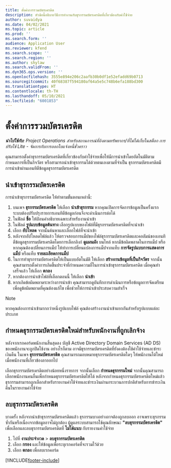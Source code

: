 ```yaml
---
title: ตั้งค่าการรวมบัตรเครดิต
description: หัวข้อนี้อธิบายวิธีการทำงานกับธุรกรรมบัตรเครดิตที่เกี่ยวข้องกับค่าใช้จ่าย
author: suvaidya
ms.date: 04/02/2021
ms.topic: article
ms.prod: ''
ms.search.form: ''
audience: Application User
ms.reviewer: kfend
ms.search.scope: ''
ms.search.region: ''
ms.author: shylaw
ms.search.validFrom: ''
ms.dyn365.ops.version: ''
ms.openlocfilehash: 3555e894e206c2aafb30b0df1e52efadd69b0713
ms.sourcegitcommit: 40f68387f594180af64a5e5c748b6efa188bd300
ms.translationtype: HT
ms.contentlocale: th-TH
ms.lasthandoff: 05/10/2021
ms.locfileid: "6001853"
---
```

# <a name="set-up-credit-card-integration"></a>ตั้งค่าการรวมบัตรเครดิต

_**นำไปใช้กับ:** Project Operations สำหรับสถานการณ์ที่อิงตามทรัพยากร/ที่ไม่ได้เก็บในสต็อก การปรับใช้ Lite - จัดการกับการออกใบแจ้งหนี้ชั่วคราว_

คุณสามารถตั้งค่าธุรกรรมบัตรเครดิตที่เกี่ยวข้องกับค่าใช้จ่ายเพื่อให้มีการนำเข้าโดยอัตโนมัติตามกำหนดการที่เป็นกิจวัตร หรือสามารถนำเข้าธุรกรรมได้ด้วยตนเองตามที่จำเป็น ธุรกรรมบัตรเครดิตมีการนำเข้าผ่านเอนทิตีข้อมูลธุรกรรมบัตรเครดิต

## <a name="import-credit-card-transactions"></a>นำเข้าธุรกรรมบัตรเครดิต

การนำเข้าธุรกรรมบัตรเครดิต ให้ทำตามขั้นตอนเหล่านี้:

1. บนเพจ **ธุรกรรมบัตรเครดิต** ให้เลือก **นำเข้าธุรกรรม** หากคุณเปิดการจัดการข้อมูลเป็นครั้งแรก ระบบต้องปรับปรุงรายการเอนทิตีข้อมูลก่อนจึงจะดำเนินการต่อได้
2. ในฟิลด์ **ชื่อ** ให้ป้อนคำอธิบายเฉพาะสำหรับงานนำเข้า
3. ในฟิลด์ **รูปแบบข้อมูลต้นทาง** เลือกรูปแบบของไฟล์ที่มีธุรกรรมบัตรเครดิตที่จะนำเข้า
4. เลือก **อัปโหลด** จากนั้นค้นหาและเลือกไฟล์ที่จะนำเข้า
5. หลังจากอัปโหลดไฟล์แล้ว ให้ตรวจสอบการแม็ปของไฟล์ธุรกรรมบัตรเครดิตและคอลัมน์ของเอนทิตีข้อมูลธุรกรรมบัตรเครดิตโดยการเลือกลิงก์ **ดูแผนผัง** บนไทล์ หากมีข้อผิดพลาดในการแม็ป หรือหากคุณต้องเปลี่ยนการแม็ป ให้ทำการเปลี่ยนแปลงการแม็ปจากแท็บ **การจัดรูปแบบการแสดงการแม็ป** หรือแท็บ **รายละเอียดการแม็ป**
6. ในการทำธุรกรรมบัตรเครดิตให้เป็นแบบอัตโนมัติ ให้เลือก **สร้างงานข้อมูลที่เป็นกิจวัตร** จากนั้นคุณสามารถตั้งค่าการเกิดขึ้นประจำที่กำหนดความถี่ในการนำเข้าธุรกรรมบัตรเครดิต เมื่อคุณทำเสร็จแล้ว ให้เลือก **ตกลง**
7. หากต้องการนำเข้าไฟล์ที่เลือกตอนนี้ ให้เลือก **นำเข้า**
8. หากเกิดข้อผิดพลาดระหว่างการนำเข้า คุณสามารถดูบันทึกการดำเนินการหรือข้อมูลการจัดเตรียมเพื่อดูข้อผิดพลาดที่คุณต้องแก้ไข เพื่อช่วยให้การนำเข้าประสบความสำเร็จ

> [!NOTE]
> หากคุณต้องการนำเข้ามากกว่าหนึ่งรูปแบบไฟล์ คุณต้องสร้างงานนำเข้าแยกกันสำหรับรูปแบบแต่ละประเภท

## <a name="reassign-the-credit-card-transactions-for-terminated-employees"></a>กำหนดธุรกรรมบัตรเครดิตใหม่สำหรับพนักงานที่ถูกเลิกจ้าง

หลังจากเรกคอร์ดพนักงานสิ้นสุดลง บัญชี Active Directory Domain Services (AD DS) ของพนักงานจะถูกปิดใช้งาน อย่างไรก็ตาม อาจมีธุรกรรมบัตรเครดิตที่ยังคงต้องใช้ค่าใช้จ่ายและชำระเงินคืน ในเพจ **ธุรกรรมบัตรเครดิต** คุณสามารถมอบหมายธุรกรรมบัตรเครดิตใดๆ ให้พนักงานได้ใหม่เมื่อพนักงานที่เกี่ยวข้องลาออกไป

เลือกธุรกรรมบัตรเครดิตอย่างน้อยหนึ่งรายการ จากนั้นเลือก **กำหนดธุรกรรมใหม่** จากนั้นคุณสามารถเลือกพนักงานคนอื่นเพื่อกำหนดธุรกรรมบัตรเครดิตให้ได้ หลังจากกำหนดธุรกรรมบัตรเครดิตใหม่แล้ว ธุรกรรมสามารถถูกเลือกสำหรับรายงานค่าใช้จ่ายและชำระเงินผ่านกระบวนการปกติสำหรับการชำระเงินคืนในรายงานค่าใช้จ่าย

## <a name="delete-credit-card-transactions"></a>ลบธุรกรรมบัตรเครดิต 

บางครั้ง หลังจากนำเข้าธุรกรรมบัตรเครดิตแล้ว ธุรกรรมบางอย่างอาจต้องถูกลบออก อาจเพราะธุรกรรมซ้ำกันหรือเนื่องจากข้อมูลอาจไม่ถูกต้อง ผู้ดูแลระบบสามารถใช้คุณลักษณะ **"ลบธุรกรรมบัตรเครดิต"** เพื่อเลือกและลบธุรกรรมบัตรเครดิตที่ **ไม่ได้แนบ** กับรายงานค่าใช้จ่าย 

1. ไปที่ **งานประจำงวด** > **ลบธุรกรรมบัตรเครดิต**
2. เลือก **กรอง** และให้ข้อมูลเพื่อระบุเรกคอร์ดที่จะรวมไว้ด้วย
3. เลือก **ตกลง** เพื่อลบเรกคอร์ด 

[!INCLUDE[footer-include](../includes/footer-banner.md)]
